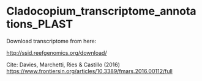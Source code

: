 # Cladocopium_transcriptome_annotations_PLAST

Download transcriptome from here:

http://ssid.reefgenomics.org/download/

Cite: 
Davies, Marchetti, Ries & Castillo (2016)
https://www.frontiersin.org/articles/10.3389/fmars.2016.00112/full
